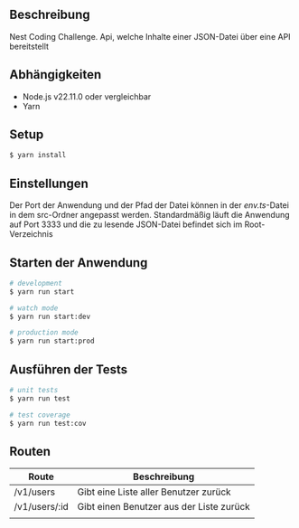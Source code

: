 ## Beschreibung

Nest Coding Challenge. Api, welche Inhalte einer JSON-Datei über eine API bereitstellt

## Abhängigkeiten

- Node.js v22.11.0 oder vergleichbar
- Yarn

## Setup

```bash
$ yarn install
```

## Einstellungen

Der Port der Anwendung und der Pfad der Datei können in der _env.ts_-Datei in dem src-Ordner angepasst werden. Standardmäßig läuft die Anwendung auf Port 3333 und die zu lesende JSON-Datei befindet sich im Root-Verzeichnis

## Starten der Anwendung

```bash
# development
$ yarn run start

# watch mode
$ yarn run start:dev

# production mode
$ yarn run start:prod
```

## Ausführen der Tests

```bash
# unit tests
$ yarn run test

# test coverage
$ yarn run test:cov
```

## Routen

| Route         | Beschreibung                             |
| ------------- | ---------------------------------------- |
| /v1/users     | Gibt eine Liste aller Benutzer zurück    |
| /v1/users/:id | Gibt einen Benutzer aus der Liste zurück |
|               |                                          |
